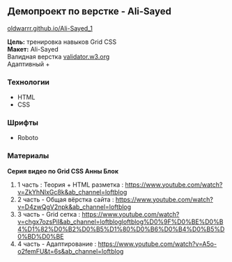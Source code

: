 ## Демопроект по верстке - Ali-Sayed
[oldwarrr.github.io/Ali-Sayed_1](https://oldwarrr.github.io/Ali-Sayed_1/)

__Цель:__ тренировка навыков Grid CSS  
__Макет:__ Ali-Sayed  
Валидная верстка [validator.w3.org](https://validator.w3.org/)  
Адаптивный +

### Технологии
- HTML
- CSS

### Шрифты
- Roboto

### Материалы
__Серия видео по Grid CSS Анны Блок__
1. 1 часть : Теория + HTML разметка : https://www.youtube.com/watch?v=ZkYhNIxGc8k&ab_channel=loftblog 
2. 2 часть - Общая вёрстка сайта : https://www.youtube.com/watch?v=D4zwQgV2npk&ab_channel=loftblog 
3. 3 часть - Grid сетка : https://www.youtube.com/watch?v=chgx7ozsPiI&ab_channel=loftblogloftblog%D0%9F%D0%BE%D0%B4%D1%82%D0%B2%D0%B5%D1%80%D0%B6%D0%B4%D0%B5%D0%BD%D0%BE
4. 4 часть - Адаптирование : https://www.youtube.com/watch?v=A5o-o2femFU&t=6s&ab_channel=loftblog

